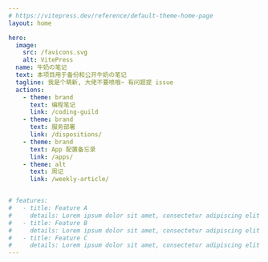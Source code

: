 ```yaml
---
# https://vitepress.dev/reference/default-theme-home-page
layout: home

hero:
  image:
    src: /favicons.svg
    alt: VitePress
  name: 牛奶の笔记
  text: 本项目用于备份和公开牛奶の笔记
  tagline: 我是个萌新, 大佬不要喷哦~ 有问题提 issue
  actions:
    - theme: brand
      text: 编程笔记
      link: /coding-guild
    - theme: brand
      text: 服务部署
      link: /dispositions/
    - theme: brand
      text: App 配置备忘录
      link: /apps/
    - theme: alt
      text: 周记
      link: /weekly-article/


# features:
#   - title: Feature A
#     details: Lorem ipsum dolor sit amet, consectetur adipiscing elit
#   - title: Feature B
#     details: Lorem ipsum dolor sit amet, consectetur adipiscing elit
#   - title: Feature C
#     details: Lorem ipsum dolor sit amet, consectetur adipiscing elit
---
```

